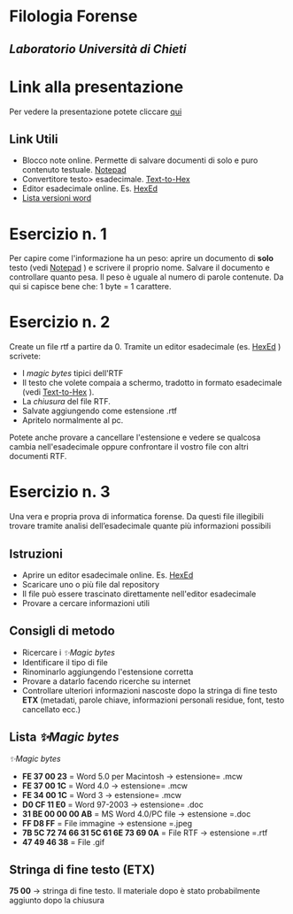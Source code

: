 # Filologia Forense
## _Laboratorio Università di Chieti_

# Link alla presentazione #
Per vedere la presentazione potete cliccare [qui](https://www.canva.com/design/DAG1Zy9-uiA/QF33MEg3lCDKeN7kdv5Ezg/view?utm_content=DAG1Zy9-uiA&utm_campaign=designshare&utm_medium=link2&utm_source=uniquelinks&utlId=hba490b4739)

## Link Utili ##
- Blocco note online. Permette di salvare documenti di solo e puro contenuto testuale. [Notepad](https://it.anotepad.com/)
- Convertitore testo> esadecimale. [Text-to-Hex](https://www.browserling.com/tools/text-to-hex)
- Editor esadecimale online. Es. [HexEd](https://hexed.it/)
- [Lista versioni word](https://it.wikipedia.org/wiki/Microsoft_Word)

# Esercizio n. 1 #
Per capire come l'informazione ha un peso: aprire un documento di **solo** testo (vedi [Notepad](https://it.anotepad.com/) ) e scrivere il proprio nome. Salvare il documento e controllare quanto pesa. Il peso è uguale al numero di parole contenute. 
Da qui si capisce bene che:
1 byte = 1 carattere. 

# Esercizio n. 2 #
Create un file rtf a partire da 0.
Tramite un editor esadecimale (es. [HexEd](https://hexed.it/) ) scrivete:
  - I _magic bytes_ tipici dell'RTF
  - Il testo che volete compaia a schermo, tradotto in formato esadecimale (vedi [Text-to-Hex](https://www.browserling.com/tools/text-to-hex) ).
  - La _chiusura_ del file RTF.
  - Salvate aggiungendo come estensione .rtf
  - Apritelo normalmente al pc.

Potete anche provare a cancellare l'estensione e vedere se qualcosa cambia nell'esadecimale oppure confrontare il vostro file con altri documenti RTF.

# Esercizio n. 3 #
Una vera e propria prova di informatica forense. 
Da questi file illegibili trovare tramite analisi dell’esadecimale quante più informazioni possibili

## Istruzioni ##
- Aprire un editor esadecimale online. Es. [HexEd](https://hexed.it/)
- Scaricare uno o più file dal repository
- Il file può essere trascinato direttamente nell'editor esadecimale
- Provare a cercare informazioni utili 

## Consigli di metodo ##
- Ricercare i _✨Magic bytes_ 
- Identificare il tipo di file
- Rinominarlo aggiungendo l'estensione corretta
- Provare a datarlo facendo ricerche su internet
- Controllare ulteriori informazioni nascoste dopo la stringa di fine testo **ETX** (metadati, parole chiave, informazioni personali residue, font, testo cancellato ecc.)


## Lista _✨Magic bytes_ ##
_✨Magic bytes_
- **FE 37 00 23** = Word 5.0 per Macintosh → estensione= .mcw
- **FE 37 00 1C** = Word 4.0 → estensione= .mcw
- **FE 34 00 1C** = Word 3 → estensione= .mcw
- **D0 CF 11 E0** = Word 97-2003 → estensione= .doc
- **31 BE 00 00 00 AB** = MS Word 4.0/PC file → estensione =.doc
- **FF D8 FF** = File immagine → estensione =.jpeg
- **7B 5C 72 74 66 31 5C 61 6E 73 69 0A** = File RTF → estensione =.rtf
- **47 49 46 38** = File .gif

## Stringa di fine testo (ETX) ##
**75 00** → stringa di fine testo. Il materiale dopo è stato probabilmente aggiunto dopo la chiusura



